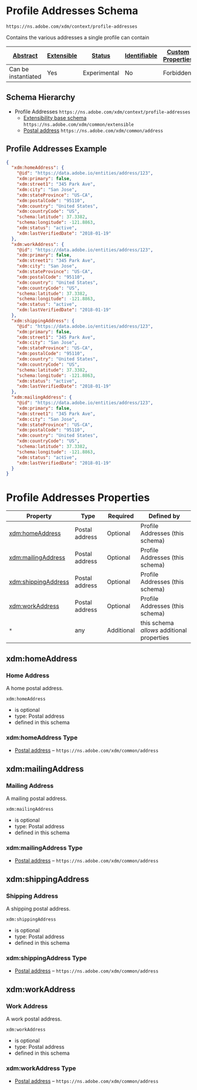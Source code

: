 
# Profile Addresses Schema

```
https://ns.adobe.com/xdm/context/profile-addresses
```

Contains the various addresses a single profile can contain

| [Abstract](../../abstract.md) | [Extensible](../../extensions.md) | [Status](../../status.md) | [Identifiable](../../id.md) | [Custom Properties](../../extensions.md) | [Additional Properties](../../extensions.md) | Defined In |
|-------------------------------|-----------------------------------|---------------------------|-----------------------------|------------------------------------------|----------------------------------------------|------------|
| Can be instantiated | Yes | Experimental | No | Forbidden | Permitted | [context/profile-addresses.schema.json](context/profile-addresses.schema.json) |
## Schema Hierarchy

* Profile Addresses `https://ns.adobe.com/xdm/context/profile-addresses`
  * [Extensibility base schema](../common/extensible.schema.md) `https://ns.adobe.com/xdm/common/extensible`
  * [Postal address](../common/address.schema.md) `https://ns.adobe.com/xdm/common/address`


## Profile Addresses Example
```json
{
  "xdm:homeAddress": {
    "@id": "https://data.adobe.io/entities/address/123",
    "xdm:primary": false,
    "xdm:street1": "345 Park Ave",
    "xdm:city": "San Jose",
    "xdm:stateProvince": "US-CA",
    "xdm:postalCode": "95110",
    "xdm:country": "United States",
    "xdm:countryCode": "US",
    "schema:latitude": 37.3382,
    "schema:longitude": -121.8863,
    "xdm:status": "active",
    "xdm:lastVerifiedDate": "2018-01-19"
  },
  "xdm:workAddress": {
    "@id": "https://data.adobe.io/entities/address/123",
    "xdm:primary": false,
    "xdm:street1": "345 Park Ave",
    "xdm:city": "San Jose",
    "xdm:stateProvince": "US-CA",
    "xdm:postalCode": "95110",
    "xdm:country": "United States",
    "xdm:countryCode": "US",
    "schema:latitude": 37.3382,
    "schema:longitude": -121.8863,
    "xdm:status": "active",
    "xdm:lastVerifiedDate": "2018-01-19"
  },
  "xdm:shippingAddress": {
    "@id": "https://data.adobe.io/entities/address/123",
    "xdm:primary": false,
    "xdm:street1": "345 Park Ave",
    "xdm:city": "San Jose",
    "xdm:stateProvince": "US-CA",
    "xdm:postalCode": "95110",
    "xdm:country": "United States",
    "xdm:countryCode": "US",
    "schema:latitude": 37.3382,
    "schema:longitude": -121.8863,
    "xdm:status": "active",
    "xdm:lastVerifiedDate": "2018-01-19"
  },
  "xdm:mailingAddress": {
    "@id": "https://data.adobe.io/entities/address/123",
    "xdm:primary": false,
    "xdm:street1": "345 Park Ave",
    "xdm:city": "San Jose",
    "xdm:stateProvince": "US-CA",
    "xdm:postalCode": "95110",
    "xdm:country": "United States",
    "xdm:countryCode": "US",
    "schema:latitude": 37.3382,
    "schema:longitude": -121.8863,
    "xdm:status": "active",
    "xdm:lastVerifiedDate": "2018-01-19"
  }
}
```

# Profile Addresses Properties

| Property | Type | Required | Defined by |
|----------|------|----------|------------|
| [xdm:homeAddress](#xdmhomeaddress) | Postal address | Optional | Profile Addresses (this schema) |
| [xdm:mailingAddress](#xdmmailingaddress) | Postal address | Optional | Profile Addresses (this schema) |
| [xdm:shippingAddress](#xdmshippingaddress) | Postal address | Optional | Profile Addresses (this schema) |
| [xdm:workAddress](#xdmworkaddress) | Postal address | Optional | Profile Addresses (this schema) |
| `*` | any | Additional | this schema *allows* additional properties |

## xdm:homeAddress
### Home Address

A home postal address.

`xdm:homeAddress`
* is optional
* type: Postal address
* defined in this schema

### xdm:homeAddress Type


* [Postal address](../common/address.schema.md) – `https://ns.adobe.com/xdm/common/address`





## xdm:mailingAddress
### Mailing Address

A mailing postal address.

`xdm:mailingAddress`
* is optional
* type: Postal address
* defined in this schema

### xdm:mailingAddress Type


* [Postal address](../common/address.schema.md) – `https://ns.adobe.com/xdm/common/address`





## xdm:shippingAddress
### Shipping Address

A shipping postal address.

`xdm:shippingAddress`
* is optional
* type: Postal address
* defined in this schema

### xdm:shippingAddress Type


* [Postal address](../common/address.schema.md) – `https://ns.adobe.com/xdm/common/address`





## xdm:workAddress
### Work Address

A work postal address.

`xdm:workAddress`
* is optional
* type: Postal address
* defined in this schema

### xdm:workAddress Type


* [Postal address](../common/address.schema.md) – `https://ns.adobe.com/xdm/common/address`




